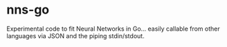 # nns-go
Experimental code to fit Neural Networks in Go... easily callable from other languages via JSON and the piping stdin/stdout.
